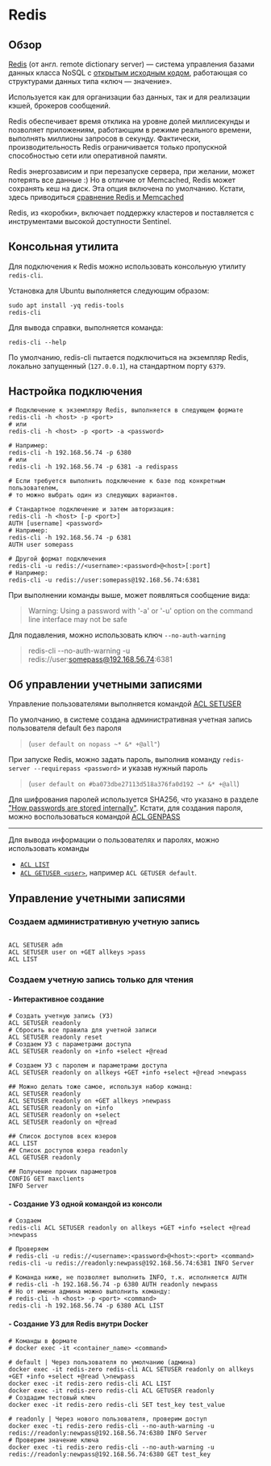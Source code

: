 # Redis

## Обзор

[Redis](https://redis.io) (от англ. remote dictionary server) — система управления базами данных класса NoSQL с [открытым исходным кодом](https://github.com/redis/redis), работающая со структурами данных типа «ключ — значение».

Используется как для организации баз данных, так и для реализации кэшей, брокеров сообщений.

Redis обеспечивает время отклика на уровне долей миллисекунды и позволяет приложениям, работающим в режиме реального времени, выполнять миллионы запросов в секунду. Фактически, производительность Redis ограничивается только пропускной способностью сети или оперативной памяти.

Redis энергозависим и при перезапуске сервера, при желании, может потерять все данные :)
Но в отличие от Memcached, Redis может сохранять кеш на диск. Эта опция включена по умолчанию.
Кстати, здесь приводиться [сравнение Redis и Memcached](https://stackoverflow.com/questions/10558465/memcached-vs-redis)

Redis, из «коробки», включает поддержку кластеров и поставляется с инструментами высокой доступности Sentinel.

## Консольная утилита

Для подключения к Redis можно использовать консольную утилиту `redis-cli`.

Установка для Ubuntu выполняется следующим образом:

```shell
sudo apt install -yq redis-tools
redis-cli
```

Для вывода справки, выполняется команда:

```shell
redis-cli --help
```

По умолчанию, redis-cli пытается подключиться на экземпляр Redis, локально запущенный (`127.0.0.1`), на стандартном порту `6379`.

## Настройка подключения

```shell
# Подключение к экземпляру Redis, выполняется в следующем формате
redis-cli -h <host> -p <port>
# или
redis-cli -h <host> -p <port> -a <password>

# Например:
redis-cli -h 192.168.56.74 -p 6380
# или
redis-cli -h 192.168.56.74 -p 6381 -a redispass

# Если требуется выполнить подключение к базе под конкретным пользователем,
# то можно выбрать один из следующих вариантов.

# Стандартное подключение и затем авторизация:
redis-cli -h <host> [-p <port>]
AUTH [username] <password>
# Например:
redis-cli -h 192.168.56.74 -p 6381
AUTH user somepass

# Другой формат подключения
redis-cli -u redis://<username>:<password>@<host>[:port]
# Например:
redis-cli -u redis://user:somepass@192.168.56.74:6381
```

При выполнении команды выше, может появляться сообщение вида:

> Warning: Using a password with '-a' or '-u' option on the command line interface may not be safe

Для подавления, можно использовать ключ `--no-auth-warning`

> redis-cli --no-auth-warning -u redis://user:somepass@192.168.56.74:6381

## Об управлении учетными записями

Управление пользователями выполняется командой [ACL SETUSER](https://redis.io/commands/acl-setuser/)

По умолчанию, в системе создана административная учетная запись пользователя default без пароля

> (`user default on nopass ~* &* +@all"`)

При запуске Redis, можно задать пароль, выполнив команду `redis-server --requirepass <password>` и указав нужный пароль

> (`user default on #ba073dbe27113d518a376fa0d192 ~* &* +@all`)

Для шифрования паролей используется SHA256, что  указано в разделе ["How passwords are stored internally"](https://redis.io/docs/management/security/acl/). Кстати, для создания пароля, можно воспользоваться командой [ACL GENPASS](https://redis.io/commands/acl-genpass/)

---

Для вывода информации о пользователях и паролях, можно использовать команды

- [`ACL LIST`](https://redis.io/commands/acl-list)
- [`ACL GETUSER <user>`](https://redis.io/commands/acl-getuser), например `ACL GETUSER default`.

## Управление учетными записями

### Создаем административную учетную запись

```shell

ACL SETUSER adm
ACL SETUSER user on +GET allkeys >pass
ACL LIST

```

### Создаем учетную запись только для чтения

#### - Интерактивное создание

```shell
# Создать учетную запись (УЗ)
ACL SETUSER readonly
# Сбросить все правила для учетной записи
ACL SETUSER readonly reset
# Создаем УЗ с параметрами доступа
ACL SETUSER readonly on +info +select +@read

# Создаем УЗ с паролем и параметрами доступа
ACL SETUSER readonly on allkeys +GET +info +select +@read >newpass

## Можно делать тоже самое, используя набор команд:
ACL SETUSER readonly
ACL SETUSER readonly on +GET allkeys >newpass
ACL SETUSER readonly on +info
ACL SETUSER readonly on +select
ACL SETUSER readonly on +@read

## Список доступов всех юзеров
ACL LIST
## Список доступов юзера readonly
ACL GETUSER readonly

## Получение прочих параметров
CONFIG GET maxclients
INFO Server

```

#### - Создание УЗ одной командой из консоли

```shell
# Создаем
redis-cli ACL SETUSER readonly on allkeys +GET +info +select +@read >newpass

# Проверяем
# redis-cli -u redis://<username>:<password>@<host>:<port> <command>
redis-cli -u redis://readonly:newpass@192.168.56.74:6381 INFO Server

# Команда ниже, не позволяет выполнить INFO, т.к. исполняется AUTH
# redis-cli -h 192.168.56.74 -p 6380 AUTH readonly newpass
# Но от имени админа можно выполнить команду:
# redis-cli -h <host> -p <port> <command>
redis-cli -h 192.168.56.74 -p 6380 ACL LIST
```

#### - Создание УЗ для Redis внутри Docker

```shell
# Команды в формате
# docker exec -it <container_name> <command>

# default | Через пользователя по умолчанию (админа)
docker exec -it redis-zero redis-cli ACL SETUSER readonly on allkeys +GET +info +select +@read \>newpass
docker exec -it redis-zero redis-cli ACL LIST
docker exec -it redis-zero redis-cli ACL GETUSER readonly
# Создадим тестовый ключ
docker exec -it redis-zero redis-cli SET test_key test_value

# readonly | Через нового пользователя, проверим доступ
docker exec -ti redis-zero redis-cli --no-auth-warning -u redis://readonly:newpass@192.168.56.74:6380 INFO Server
# Проверим значение ключа
docker exec -ti redis-zero redis-cli --no-auth-warning -u redis://readonly:newpass@192.168.56.74:6380 GET test_key
```
